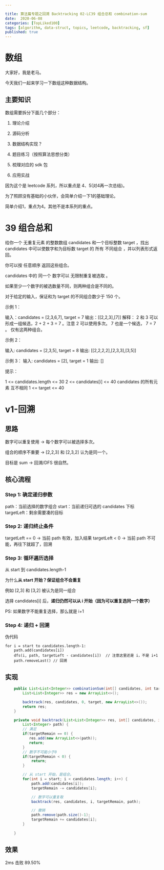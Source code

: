 ```yaml
---

title: 算法篇专题之回溯 Backtracking 02-LC39 组合总和 combination-sum
date:  2020-06-08
categories: [TopLiked100]
tags: [algorithm, data-struct, topics, leetcode, backtracking, sf]
published: true
---
```



# 数组

大家好，我是老马。

今天我们一起来学习一下数组这种数据结构。

## 主要知识

数组需要拆分下面几个部分：

1. 理论介绍

2. 源码分析

3. 数据结构实现？

4. 题目练习（按照算法思想分类）

5. 梳理对应的 sdk 包

6. 应用实战

因为这个是 leetcode 系列，所以重点是 4、5(对4再一次总结)。

为了照顾没有基础的小伙伴，会简单介绍一下1的基础理论。

简单介绍1，重点为4。其他不是本系列的重点。

# 39 组合总和

给你一个 无重复元素 的整数数组 candidates 和一个目标整数 target ，找出 candidates 中可以使数字和为目标数 target 的 所有 不同组合 ，并以列表形式返回。

你可以按 任意顺序 返回这些组合。

candidates 中的 同一个 数字可以 无限制重复被选取 。

如果至少一个数字的被选数量不同，则两种组合是不同的。 

对于给定的输入，保证和为 target 的不同组合数少于 150 个。

示例 1：

输入：candidates = [2,3,6,7], target = 7
输出：[[2,2,3],[7]]
解释：
2 和 3 可以形成一组候选，2 + 2 + 3 = 7 。注意 2 可以使用多次。
7 也是一个候选， 7 = 7 。
仅有这两种组合。

示例 2：

输入: candidates = [2,3,5], target = 8
输出: [[2,2,2,2],[2,3,3],[3,5]]

示例 3：
输入: candidates = [2], target = 1
输出: []
 

提示：

1 <= candidates.length <= 30
2 <= candidates[i] <= 40
candidates 的所有元素 互不相同
1 <= target <= 40


# v1-回溯

## 思路

数字可以重复使用 → 每个数字可以被选择多次。

组合的顺序不重要 → [2,2,3] 和 [2,3,2] 认为是同一个。

目标是 sum → 回溯/DFS 很自然。

## 核心流程

### Step 1: 确定递归参数

path：当前选择的数字组合
start：当前递归可选的 candidates 下标
targetLeft：剩余需要凑的目标

### Step 2: 递归终止条件

targetLeft == 0 → 当前 path 有效，加入结果
targetLeft < 0 → 当前 path 不可能，再往下就超了，回溯

### Step 3: 循环遍历选择

从 start 到 candidates.length-1

为什么**从 start 开始？保证组合不会重复**

例如 [2,3] 和 [3,2] 被认为是同一组合

选择 candidates[i] 后，**递归仍然可以从 i 开始（因为可以重复选同一个数字）**

PS: 如果数字不能重复选择，那么就是 i+1

### Step 4: 递归 + 回溯

伪代码

```
for i = start to candidates.length-1:
    path.add(candidates[i])
    dfs(i, path, targetLeft - candidates[i])  // 注意这里还是 i，不是 i+1
    path.removeLast() // 回溯
```

## 实现

```java
    public List<List<Integer>> combinationSum(int[] candidates, int target) {
        List<List<Integer>> res = new ArrayList<>();

        backtrack(res, candidates, 0, target, new ArrayList<>());
        return res;
    }

    private void backtrack(List<List<Integer>> res, int[] candidates, int start, int targetRemain,
        List<Integer> path) {
        // 满足
        if(targetRemain == 0) {
           res.add(new ArrayList<>(path));         
           return;
        }
        // 数字不可能小于0
        if(targetRemain < 0) {
            return;
        }

        // 从 start 开始，是组合。
        for(int i = start; i < candidates.length; i++) {
            path.add(candidates[i]);
            targetRemain -= candidates[i];

            // 数字可以重复取
            backtrack(res, candidates, i, targetRemain, path);

            // 撤销
            path.remove(path.size()-1);
            targetRemain += candidates[i];
        }
        
    }
```


## 效果

2ms 击败 89.50%



